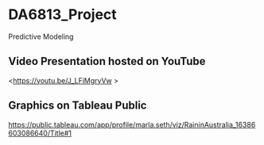 # DA6813_Project
Predictive Modeling


## Video Presentation hosted on YouTube
<https://youtu.be/J_LFiMgryVw >

## Graphics on Tableau Public
<https://public.tableau.com/app/profile/marla.seth/viz/RaininAustralia_16386603086640/Title#1>
